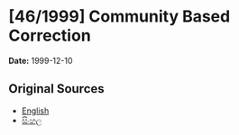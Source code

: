 # [46/1999] Community Based Correction

**Date:** 1999-12-10

## Original Sources

- [English](https://documents.gov.lk/view/acts/1999/12/46-1999_E.pdf)
- [සිංහල](https://documents.gov.lk/view/acts/1999/12/46-1999_S.pdf)
